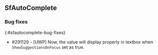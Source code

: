 ## SfAutoComplete

### Bug fixes
{:#sfautocomplete-bug-fixes}

* \#291129 - [UWP] Now, the value will display properly in textbox when `ShowSuggestionsOnFocus` set as true.